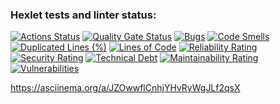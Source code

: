 ### Hexlet tests and linter status:
[![Actions Status](https://github.com/BordisB/java-project-61/actions/workflows/hexlet-check.yml/badge.svg)](https://github.com/BordisB/java-project-61/actions)
[![Quality Gate Status](https://sonarcloud.io/api/project_badges/measure?project=BordisB_java-project-61&metric=alert_status)](https://sonarcloud.io/summary/new_code?id=BordisB_java-project-61)
[![Bugs](https://sonarcloud.io/api/project_badges/measure?project=BordisB_java-project-61&metric=bugs)](https://sonarcloud.io/summary/new_code?id=BordisB_java-project-61)
[![Code Smells](https://sonarcloud.io/api/project_badges/measure?project=BordisB_java-project-61&metric=code_smells)](https://sonarcloud.io/summary/new_code?id=BordisB_java-project-61)
[![Duplicated Lines (%)](https://sonarcloud.io/api/project_badges/measure?project=BordisB_java-project-61&metric=duplicated_lines_density)](https://sonarcloud.io/summary/new_code?id=BordisB_java-project-61)
[![Lines of Code](https://sonarcloud.io/api/project_badges/measure?project=BordisB_java-project-61&metric=ncloc)](https://sonarcloud.io/summary/new_code?id=BordisB_java-project-61)
[![Reliability Rating](https://sonarcloud.io/api/project_badges/measure?project=BordisB_java-project-61&metric=reliability_rating)](https://sonarcloud.io/summary/new_code?id=BordisB_java-project-61)
[![Security Rating](https://sonarcloud.io/api/project_badges/measure?project=BordisB_java-project-61&metric=security_rating)](https://sonarcloud.io/summary/new_code?id=BordisB_java-project-61)
[![Technical Debt](https://sonarcloud.io/api/project_badges/measure?project=BordisB_java-project-61&metric=sqale_index)](https://sonarcloud.io/summary/new_code?id=BordisB_java-project-61)
[![Maintainability Rating](https://sonarcloud.io/api/project_badges/measure?project=BordisB_java-project-61&metric=sqale_rating)](https://sonarcloud.io/summary/new_code?id=BordisB_java-project-61)[![Vulnerabilities](https://sonarcloud.io/api/project_badges/measure?project=BordisB_java-project-61&metric=vulnerabilities)](https://sonarcloud.io/summary/new_code?id=BordisB_java-project-61)

https://asciinema.org/a/JZOwwflCnhjYHvRyWgJLf2qsX